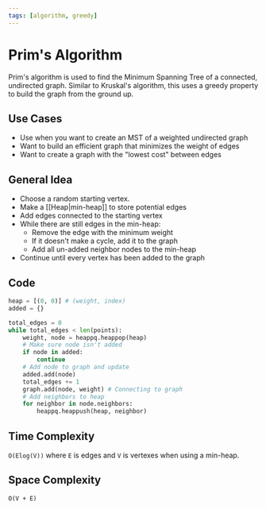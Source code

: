```yaml
---
tags: [algorithm, greedy]
---
```

# Prim's Algorithm
Prim's algorithm is used to find the Minimum Spanning Tree of a connected, undirected graph. Similar to Kruskal's algorithm, this uses a greedy property to build the graph from the ground up. 
## Use Cases
- Use when you want to create an MST of a weighted undirected graph
- Want to build an efficient graph that minimizes the weight of edges
- Want to create a graph with the "lowest cost" between edges
## General Idea
- Choose a random starting vertex.
- Make a [[Heap|min-heap]] to store potential edges
- Add edges connected to the starting vertex
- While there are still edges in the min-heap:
	- Remove the edge with the minimum weight
	- If it doesn't make a cycle, add it to the graph
	- Add all un-added neighbor nodes to the min-heap
- Continue until every vertex has been added to the graph
## Code
```python
heap = [(0, 0)] # (weight, index)
added = {}

total_edges = 0
while total_edges < len(points):
	weight, node = heappq.heappop(heap)
	# Make sure node isn't added
	if node in added:
		continue
	# Add node to graph and update
	added.add(node)
	total_edges += 1
	graph.add(node, weight) # Connecting to graph
	# Add neighbors to heap
	for neighbor in node.neighbors:
		heappq.heappush(heap, neighbor)
```
## Time Complexity
`O(Elog(V))` where `E` is edges and `V` is vertexes when using a min-heap.
## Space Complexity 
`O(V + E)`
